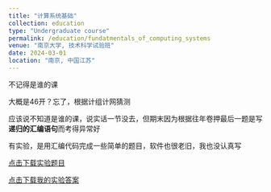 ```yaml
---
title: "计算系统基础"
collection: education
type: "Undergraduate course"
permalink: /education/fundatmentals_of_computing_systems
venue: "南京大学, 技术科学试验班"
date: 2024-03-01
location: "南京, 中国江苏"
---
```


不记得是谁的课

大概是46开？忘了，根据计组计网猜测

应该说不知道是谁的课，说实话一节没去，但期末因为根据往年卷押最后一题是写**递归的汇编语句**而考得异常好

有实验，是用汇编代码完成一些简单的题目，软件也很老旧，我也没认真写

[点击下载实验题目](/files/计基实验题目.zip)

[点击下载我的实验答案](/files/计基实验答案.zip)